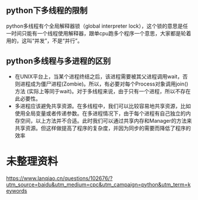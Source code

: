 ## python下多线程的限制

python多线程有个全局解释器锁（global interpreter lock），这个锁的意思是任一时间只能有一个线程使用解释器，跟单cpu跑多个程序一个意思，大家都是轮着用的，这叫“并发”，不是“并行”。 　　

## python多线程与多进程的区别

- 在UNIX平台上，当某个进程终结之后，该进程需要被其父进程调用wait，否则进程成为僵尸进程(Zombie)。所以，有必要对每个Process对象调用join()方法 (实际上等同于wait)。对于多线程来说，由于只有一个进程，所以不存在此必要性。
- 多进程应该避免共享资源。在多线程中，我们可以比较容易地共享资源，比如使用全局变量或者传递参数。在多进程情况下，由于每个进程有自己独立的内存空间，以上方法并不合适。此时我们可以通过共享内存和Manager的方法来共享资源。但这样做提高了程序的复杂度，并因为同步的需要而降低了程序的效率



# 未整理资料

https://www.lanqiao.cn/questions/102676/?utm_source=baidu&utm_medium=cpc&utm_campaign=python&utm_term=keywords